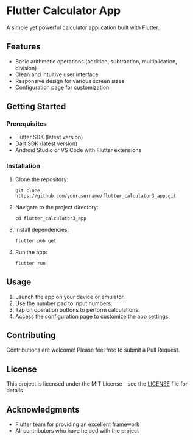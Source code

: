 # Flutter Calculator App

A simple yet powerful calculator application built with Flutter.

## Features

- Basic arithmetic operations (addition, subtraction, multiplication, division)
- Clean and intuitive user interface
- Responsive design for various screen sizes
- Configuration page for customization

## Getting Started

### Prerequisites

- Flutter SDK (latest version)
- Dart SDK (latest version)
- Android Studio or VS Code with Flutter extensions

### Installation

1. Clone the repository:
   ```
   git clone https://github.com/yourusername/flutter_calculator3_app.git
   ```
2. Navigate to the project directory:
   ```
   cd flutter_calculator3_app
   ```
3. Install dependencies:
   ```
   flutter pub get
   ```
4. Run the app:
   ```
   flutter run
   ```

## Usage

1. Launch the app on your device or emulator.
2. Use the number pad to input numbers.
3. Tap on operation buttons to perform calculations.
4. Access the configuration page to customize the app settings.

## Contributing

Contributions are welcome! Please feel free to submit a Pull Request.

## License

This project is licensed under the MIT License - see the [LICENSE](LICENSE) file for details.

## Acknowledgments

- Flutter team for providing an excellent framework
- All contributors who have helped with the project
